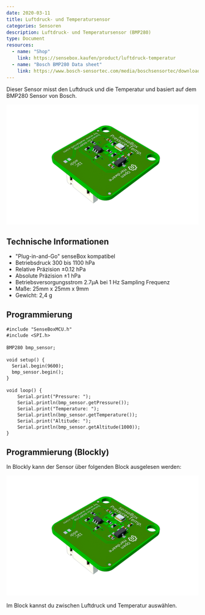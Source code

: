 ```yaml
---
date: 2020-03-11
title: Luftdruck- und Temperatursensor
categories: Sensoren
description: Luftdruck- und Temperatursensor (BMP280)
type: Document
resources:
  - name: "Shop"
    link: https://sensebox.kaufen/product/luftdruck-temperatur
  - name: "Bosch BMP280 Data sheet"
    link: https://www.bosch-sensortec.com/media/boschsensortec/downloads/datasheets/bst-bmp280-ds001.pdf
---
```

Dieser Sensor misst den Luftdruck und die Temperatur und basiert auf dem BMP280 Sensor von Bosch.

![Der Luftdruck- und Temperatursensor](https://github.com/sensebox/resources/raw/master/gitbook_pictures/bmp%20top.png)

## Technische Informationen

* "Plug-in-and-Go" senseBox kompatibel
* Betriebsdruck 300 bis 1100 hPa
* Relative Präzision ±0.12 hPa
* Absolute Präzision ±1 hPa
* Betriebsversorgungsstrom 2.7μA bei 1 Hz Sampling Frequenz
* Maße: 25mm x 25mm x 9mm
* Gewicht: 2,4 g

## Programmierung

```arduino
#include "SenseBoxMCU.h"
#include <SPI.h>

BMP280 bmp_sensor;

void setup() {
  Serial.begin(9600);
  bmp_sensor.begin();
}

void loop() {
    Serial.print("Pressure: ");
    Serial.println(bmp_sensor.getPressure());
    Serial.print("Temperature: ");
    Serial.println(bmp_sensor.getTemperature());
    Serial.print("Altitude: ");
    Serial.println(bmp_sensor.getAltitude(1000));
}
```

## Programmierung (Blockly)

In Blockly kann der Sensor über folgenden Block ausgelesen werden:

![Der Luftdruck- und Temperatursensor](https://github.com/sensebox/resources/raw/master/gitbook_pictures/bmp%20top.png)

Im Block kannst du zwischen Luftdruck und Temperatur auswählen.